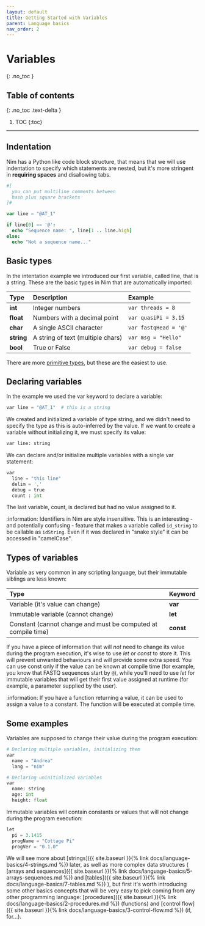 ```yaml
---
layout: default
title: Getting Started with Variables
parent: Language basics
nav_order: 2
---
```


# Variables
{: .no_toc }

## Table of contents
{: .no_toc .text-delta }

1. TOC
{:toc}

---

## Indentation
Nim has a Python like code block structure, that means that we will use indentation to specify which statements are nested, but it's more stringent in **requiring spaces** and disallowing tabs.

```nim
#[
  you can put multiline comments between
  hash plus square brackets
]#

var line = "@AT_1"

if line[0] == '@':
  echo "Sequence name: ", line[1 .. line.high]
else:
  echo "Not a sequence name..."
```

## Basic types
In the intentation example we introduced our first variable, called line, that is a string. These are the basic types in Nim that are automatically imported:

| Type        | Description                        | Example               |
|:------------|:-----------------------------------|:----------------------|
| **int**     | Integer numbers                    | `var threads = 8`     |
| **float**   | Numbers with a decimal point       | `var quasiPi = 3.15`  |
| **char**    | A single ASCII character           | `var fastqHead = '@'` |
| **string**  | A string of text (multiple chars)  | `var msg = "Hello"`   |
| **bool**    | True or False                      | `var debug = false`   |

There are more [primitive types](https://nim-by-example.github.io/primitives/), but these are the easiest to use.

## Declaring variables
In the example we used the var keyword to declare a variable:

```python
var line = "@AT_1"  # this is a string
```

We created and initialized a variable of type string, and we didn't need to specify the type as this is auto-inferred by the value. If we want to create a variable without initializing it, we must specify its value:

```python
var line: string
```

We can declare and/or initialize multiple variables with a single var statement:

```python
var
  line = "this line"
  delim = ','
  debug = true
  count : int
```

The last variable, count, is declared but had no value assigned to it.

:information: Identifiers in Nim are style insensitive.
This is an interesting - and potentially confusing - feature that makes a variable called `id_string`
to be callable as `idString`. Even if it was declared in "snake  style" it can be accessed in "camelCase".

## Types of variables

Variable as very common in any scripting language, but their immutable siblings are less known:

| Type           | Keyword    |  
|:---------------|:-----------|
| Variable (it's value can change)            | **var** |
| Immutable variable (cannot change)          | **let** |
| Constant (cannot change and must be computed at compile time) | **const** |

If you have a piece of information that will _not_ need to change its value during the program execution, it's wise to use _let_ or _const_ to store it.
This will prevent unwanted behaviours and will provide some extra speed.
You can use const only if the value can be known at compile time (for example, you know that FASTQ sequences start by `@`),
while you'll need to use _let_ for immutable variables that will get their first value assigned at runtime
(for example, a parameter supplied by the user).  

:information: If you have a function returning a value, it can be used to assign a value to a constant. The function will be executed at compile time.

## Some examples
Variables are supposed to change their value during the program execution:

```python
# Declaring multiple variables, initializing them
var
  name = "Andrea"
  lang = "nim"

# Declaring uninitialized variables
var
  name: string
  age: int
  height: float
```

Immutable variables will contain constants or values that will not change during the program execution:

```python
let
  pi = 3.1415
  progName = "Cottage Pi"
  progVer = "0.1.0"
```

We will see more about [strings]({{ site.baseurl }}{% link docs/language-basics/4-strings.md %}) later,
as well as more complex data structures (
[arrays and sequences]({{ site.baseurl }}{% link docs/language-basics/5-arrays-sequences.md %}) and
[tables]({{ site.baseurl }}{% link docs/language-basics/7-tables.md %})
),
but first it's worth introducing some other basics concepts that will be very
easy to pick coming from any other programming language:
[procedures]({{ site.baseurl }}{% link docs/language-basics/2-procedures.md %}) (functions) and
[control flow]({{ site.baseurl }}{% link docs/language-basics/3-control-flow.md %}) (if, for...).
